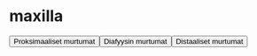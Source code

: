 # maxilla

<button id="maxilla_proksimaalinen">Proksimaaliset murtumat</button><button id="maxilla_diafyysi">Diafyysin murtumat</button><button id="maxilla_distaalinen">Distaaliset murtumat</button>

